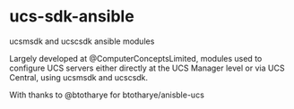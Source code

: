 # ucs-sdk-ansible
ucsmsdk and ucscsdk ansible modules

Largely developed at @ComputerConceptsLimited, modules used to configure UCS servers either directly at the UCS Manager level or via UCS Central, using ucsmsdk and ucscsdk.

With thanks to @btotharye for btotharye/anisble-ucs
